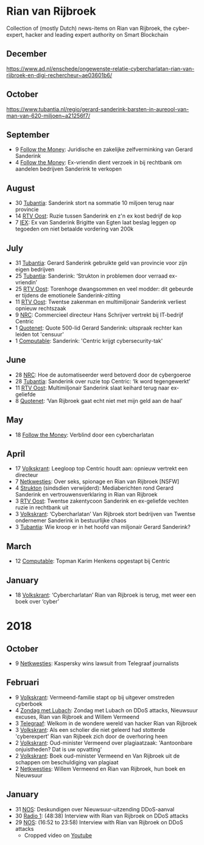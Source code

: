 # Rian van Rijbroek

Collection of (mostly Dutch) news-items on Rian van Rijbroek, the cyber-expert, hacker and leading expert authority on Smart Blockchain 

## December
https://www.ad.nl/enschede/ongewenste-relatie-cybercharlatan-rian-van-rijbroek-en-digi-rechercheur~ae03601b6/

## October
https://www.tubantia.nl/regio/gerard-sanderink-barsten-in-aureool-van-man-van-620-miljoen~a21256f7/

## September
* 9 [Follow the Money](https://www.ftm.nl/artikelen/juridische-zakelijke-zelfverminking-gerard-sanderink): Juridische en zakelijke zelfverminking van Gerard Sanderink
* 4 [Follow the Money](https://www.ftm.nl/artikelen/ex-vriendin-verzoekt-verkoop-aandelen-bedrijven-sanderink): Ex-vriendin dient verzoek in bij rechtbank om aandelen bedrijven Sanderink te verkopen

## August
* 30 [Tubantia](https://www.tubantia.nl/enschede/sanderink-stort-na-sommatie-10-miljoen-terug-naar-provincie~ae8c03f3/): Sanderink stort na sommatie 10 miljoen terug naar provincie
* 14 [RTV Oost](https://m.rtvoost.nl/nieuws/316962/Ruzie-tussen-Sanderink-en-z-n-ex-kost-bedrijf-de-kop): Ruzie tussen Sanderink en z'n ex kost bedrijf de kop
* 7 [IEX](https://www.iex.nl/Nieuws/ANP-070819-067/Beslag-gelegd-op-tegoeden-Centric-baas.aspx): Ex van Sanderink Brigitte van Egten laat beslag leggen op tegoeden om niet betaalde vordering van 200k

## July
* 31 [Tubantia](https://www.tubantia.nl/enschede/gerard-sanderink-gebruikte-geld-van-provincie-voor-zijn-eigen-bedrijven~ab11d1d0/): Gerard Sanderink gebruikte geld van provincie voor zijn eigen bedrijven
* 25 [Tubantia](https://www.tubantia.nl/enschede/sanderink-strukton-in-problemen-door-verraad-ex-vriendin~a1edf8a9/): Sanderink: ‘Strukton in problemen door verraad ex-vriendin’
* 25 [RTV Oost](https://www.rtvoost.nl/nieuws/316191/Torenhoge-dwangsommen-en-veel-modder-dit-gebeurde-er-tijdens-de-emotionele-Sanderink-zitting): Torenhoge dwangsommen en veel modder: dit gebeurde er tijdens de emotionele Sanderink-zitting
* 11 [RTV Oost](https://www.rtvoost.nl/nieuws/315596/Twentse-zakenman-en-multimiljonair-Sanderink-verliest-opnieuw-rechtszaak): Twentse zakenman en multimiljonair Sanderink verliest opnieuw rechtszaak
* 9 [NRC](https://www.nrc.nl/nieuws/2019/07/09/vierde-directielid-in-half-jaar-tijd-weg-bij-centric-a3966561): Commercieel directeur Hans Schrijver vertrekt bij IT-bedrijf Centric
* 1 [Quotenet](https://www.quotenet.nl/nieuws/a28241357/quote-500-lid-gerard-sanderink-uitspraak-rechter-kan-leiden-tot-censuur/): Quote 500-lid Gerard Sanderink: uitspraak rechter kan leiden tot 'censuur'
* 1 [Computable](https://www.computable.nl/artikel/nieuws/security/6694589/250449/sanderink-centric-krijgt-cybersecurity-tak.html): Sanderink: 'Centric krijgt cybersecurity-tak'

## June
* 28 [NRC](https://www.nrc.nl/nieuws/2019/06/28/automatiseerder-betoverd-door-cybergoeroe-a3965527): Hoe de automatiseerder werd betoverd door de cybergoeroe
* 28 [Tubantia](https://www.tubantia.nl/enschede/sanderink-over-ruzie-top-centric-ik-word-tegengewerkt~ab786fec/): Sanderink over ruzie top Centric: ‘Ik word tegengewerkt’
* 11 [RTV Oost](https://www.rtvoost.nl/nieuws/313928/Multimiljonair-Sanderink-slaat-keihard-terug-naar-ex-geliefde): Multimiljonair Sanderink slaat keihard terug naar ex-geliefde
* 8 [Quotenet](https://www.quotenet.nl/nieuws/a27809443/van-rijbroek-gaat-echt-niet-met-mijn-geld-aan-de-haal/): ‘Van Rijbroek gaat echt niet met mijn geld aan de haal’

## May
* 18 [Follow the Money](https://www.ftm.nl/artikelen/gerard-sanderink-rian-van-rijbroek#): Verblind door een cybercharlatan

## April
* 17 [Volkskrant](https://www.volkskrant.nl/nieuws-achtergrond/leegloop-top-centric-houdt-aan-opnieuw-vertrekt-een-directeur~b633b06d/): Leegloop top Centric houdt aan: opnieuw vertrekt een directeur
*  7 [Netkwesties](https://www.netkwesties.nl/1334/over-seks-spionage-en-rian-van-rijbroek.htm): Over seks, spionage en Rian van Rijbroek [NSFW]
*  4 [Strukton](https://web.archive.org/web/20190405235142/https://www.strukton.nl/nieuws/2019/mediaberichten-rond-gerard-sanderink/) (sindsdien verwijderd): Mediaberichten rond Gerard Sanderink en vertrouwensverklaring in Rian van Rijbroek
*  3 [RTV Oost](https://www.rtvoost.nl/nieuws/310255/Twentse-zakentycoon-Sanderink-en-ex-geliefde-vechten-ruzie-in-rechtbank-uit): Twentse zakentycoon Sanderink en ex-geliefde vechten ruzie in rechtbank uit
*  3 [Volkskrant](https://www.volkskrant.nl/nieuws-achtergrond/cybercharlatan-van-rijbroek-stort-bedrijven-van-twentse-ondernemer-sanderink-in-bestuurlijke-chaos~b6541d3b/): ‘Cybercharlatan’ Van Rijbroek stort bedrijven van Twentse ondernemer Sanderink in bestuurlijke chaos
*  3 [Tubantia](https://www.tubantia.nl/almelo/wie-kroop-er-in-het-hoofd-van-miljonair-gerard-sanderink~ae3e0cc5/?referrer=https://www.netkwesties.nl/1334/over-seks-spionage-en-rian-van-rijbroek.htm): Wie kroop er in het hoofd van miljonair Gerard Sanderink? 

## March
* 12 [Computable](https://www.computable.nl/artikel/nieuws/carriere/6623579/250449/topman-karim-henkens-opgestapt-bij-centric.html): Topman Karim Henkens opgestapt bij Centric

## January
* 18 [Volkskrant](https://www.volkskrant.nl/cultuur-media/cybercharlatan-rian-van-rijbroek-is-terug-met-weer-een-boek-over-cyber~b8adb92a/): ‘Cybercharlatan’ Rian van Rijbroek is terug, met weer een boek over ‘cyber’

# 2018

## October
* 9 [Netkwesties](https://www.netkwesties.nl/1294/kaspersky-wins-lawsuit-from-telegraaf.htm): Kaspersky wins lawsuit from Telegraaf journalists

## Februari
* 9 [Volkskrant](https://www.volkskrant.nl/cultuur-media/vermeend-familie-stapt-op-bij-uitgever-omstreden-cyberboek~b25989fa/): Vermeend-familie stapt op bij uitgever omstreden cyberboek
* 4 [Zondag met Lubach](https://www.youtube.com/watch?v=aunT-MLjbDU): Zondag met Lubach on DDoS attacks, Nieuwsuur excuses, Rian van Rijbroek and Willem Vermeend
* 3 [Telegraaf](https://www.telegraaf.nl/nieuws/1623998/welkom-in-de-wondere-wereld-van-hacker-rian-van-rijbroek): Welkom in de wondere wereld van hacker Rian van Rijbroek
* 3 [Volkskrant](https://www.volkskrant.nl/columns-opinie/als-een-scholier-die-niet-geleerd-had-stotterde-cyberexpert-rian-van-rijbeek-zich-door-de-overhoring-heen~bfeee80f/): Als een scholier die niet geleerd had stotterde 'cyberexpert' Rian van Rijbeek zich door de overhoring heen
* 2 [Volkskrant](https://www.volkskrant.nl/cultuur-media/oud-minister-vermeend-over-plagiaatzaak-aantoonbare-onjuistheden-dat-is-uw-opvatting~b04a0820/): Oud-minister Vermeend over plagiaatzaak: 'Aantoonbare onjuistheden? Dat is uw opvatting' 
* 2 [Volkskrant](https://www.volkskrant.nl/cultuur-media/boek-oud-minister-vermeend-en-van-rijbroek-uit-de-schappen-om-beschuldiging-van-plagiaat~bc083199/): Boek oud-minister Vermeend en Van Rijbroek uit de schappen om beschuldiging van plagiaat
* 2 [Netkwesties](https://www.netkwesties.nl/1264/willem-vermeend-en-rian-van-rijbroek.htm): Willem Vermeend en Rian van Rijbroek, hun boek en Nieuwsuur

## January

* 31 [NOS](https://nos.nl/nieuwsuur/artikel/2214745-deskundigen-over-nieuwsuur-uitzending-ddos-aanval.html): Deskundigen over Nieuwsuur-uitzending DDoS-aanval
* 30 [Radio 1](https://www.nporadio1.nl/dit-is-de-dag/onderwerpen/442845-zijn-ddos-aanvallen-de-opmaat-naar-geldspuwende-betaalautomaten): (48:38) Interview with Rian van Rijbroek on DDoS attacks 
* 29 [NOS](https://nos.nl/uitzending/30831-nieuwsuur.html): (16:52 to 23:58) Interview with Rian van Rijbroek on DDoS attacks
  * Cropped video on [Youtube](https://www.youtube.com/watch?v=V8D0bv17Ies)